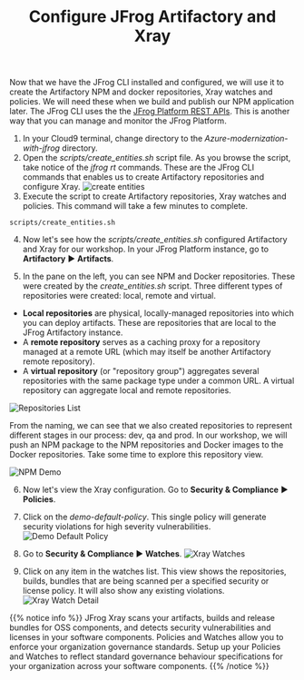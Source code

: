 ﻿---
title: "Configure JFrog Artifactory and Xray"
chapter: false
weight: 434
pre: "<b>4.3.4 </b>"
---

Now that we have the JFrog CLI installed and configured, we will use it to create the Artifactory NPM and docker repositories, Xray watches and policies. We will need these when we build and publish our NPM application later. The JFrog CLI uses the the [JFrog Platform REST APIs](https://www.jfrog.com/confluence/display/JFROG/REST+API). This is another way that you can manage and monitor the JFrog Platform. 


1. In your Cloud9 terminal, change directory to the _Azure-modernization-with-jfrog_ directory.
2. Open the _scripts/create_entities.sh_ script file. As you browse the script, take notice of the _jfrog rt_ commands. These are the JFrog CLI commands that enables us to create Artifactory repositories and configure Xray.
![create entities](/images/create-entities.png)
3. Execute the script to create Artifactory repositories, Xray watches and policies. This command will take a few minutes to complete.

``
scripts/create_entities.sh
``

4. Now let's see how the _scripts/create_entities.sh_ configured Artifactory and Xray for our workshop. In your JFrog Platform instance, go to **Artifactory** ► **Artifacts**.

5. In the pane on the left, you can see NPM and Docker repositories. These were created by the _create_entities.sh_ script. Three different types of repositories were created: local, remote and virtual.

- **Local repositories** are physical, locally-managed repositories into which you can deploy artifacts. These are repositories that are local to the JFrog Artifactory instance.
- A **remote repository** serves as a caching proxy for a repository managed at a remote URL (which may itself be another Artifactory remote repository). 
- A **virtual repository** (or "repository group") aggregates several repositories with the same package type under a common URL. A virtual repository can aggregate local and remote repositories.

![Repositories List](/images/repositories-list.png)

From the naming, we can see that we also created repositories to represent different stages in our process: dev, qa and prod. In our workshop, we will push an NPM package to the NPM repositories and Docker images to the Docker repositories. Take some time to explore this repository view.

![NPM Demo](/images/npm-demo-virtual.png) 

6. Now let's view the Xray configuration. Go to **Security & Compliance** ► **Policies**.
7. Click on the _demo-default-policy_. This single policy will generate security violations for high severity vulnerabilities.
![Demo Default Policy](/images/demo-default-policy.png) 

8. Go to **Security & Compliance** ► **Watches**.
![Xray Watches](/images/xray-watches.png) 

9. Click on any item in the watches list. This view shows the repositories, builds, bundles that are being scanned per a specified security or license policy. It will also show any existing violations.
![Xray Watch Detail](/images/xray-watch-detail.png) 

{{% notice info %}}
JFrog Xray scans your artifacts, builds and release bundles for OSS components, and detects security vulnerabilities and licenses in your software components. 
Policies and Watches allow you to enforce your organization governance standards. Setup up your Policies and Watches to reflect standard governance behaviour specifications for your organization across your software components.
{{% /notice %}}
